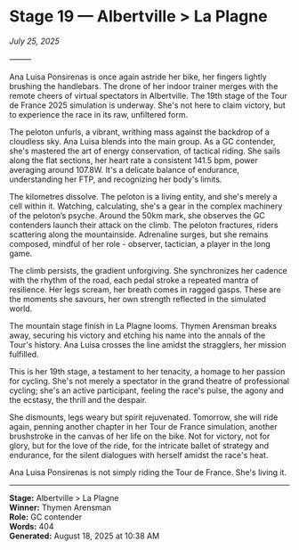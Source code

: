 # Stage 19 — Albertville > La Plagne

*July 25, 2025*

⸻

Ana Luisa Ponsirenas is once again astride her bike, her fingers lightly brushing the handlebars. The drone of her indoor trainer merges with the remote cheers of virtual spectators in Albertville. The 19th stage of the Tour de France 2025 simulation is underway. She's not here to claim victory, but to experience the race in its raw, unfiltered form.

The peloton unfurls, a vibrant, writhing mass against the backdrop of a cloudless sky. Ana Luisa blends into the main group. As a GC contender, she's mastered the art of energy conservation, of tactical riding. She sails along the flat sections, her heart rate a consistent 141.5 bpm, power averaging around 107.8W. It's a delicate balance of endurance, understanding her FTP, and recognizing her body's limits.

The kilometres dissolve. The peloton is a living entity, and she's merely a cell within it. Watching, calculating, she's a gear in the complex machinery of the peloton’s psyche. Around the 50km mark, she observes the GC contenders launch their attack on the climb. The peloton fractures, riders scattering along the mountainside. Adrenaline surges, but she remains composed, mindful of her role - observer, tactician, a player in the long game.

The climb persists, the gradient unforgiving. She synchronizes her cadence with the rhythm of the road, each pedal stroke a repeated mantra of resilience. Her legs scream, her breath comes in ragged gasps. These are the moments she savours, her own strength reflected in the simulated world.

The mountain stage finish in La Plagne looms. Thymen Arensman breaks away, securing his victory and etching his name into the annals of the Tour's history. Ana Luisa crosses the line amidst the stragglers, her mission fulfilled.

This is her 19th stage, a testament to her tenacity, a homage to her passion for cycling. She's not merely a spectator in the grand theatre of professional cycling; she's an active participant, feeling the race's pulse, the agony and the ecstasy, the thrill and the despair.

She dismounts, legs weary but spirit rejuvenated. Tomorrow, she will ride again, penning another chapter in her Tour de France simulation, another brushstroke in the canvas of her life on the bike. Not for victory, not for glory, but for the love of the ride, for the intricate ballet of strategy and endurance, for the silent dialogues with herself amidst the race's heat.

Ana Luisa Ponsirenas is not simply riding the Tour de France. She's living it.

---

**Stage:** Albertville > La Plagne  
**Winner:** Thymen Arensman  
**Role:** GC contender  
**Words:** 404  
**Generated:** August 18, 2025 at 10:38 AM  
